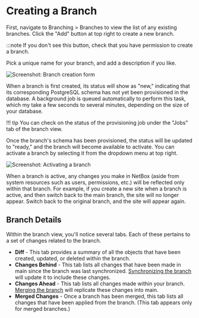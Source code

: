 # Creating a Branch

First, navigate to Branching > Branches to view the list of any existing branches. Click the "Add" button at top right to create a new branch.

:::note
    If you don't see this button, check that you have permission to create a branch.

Pick a unique name for your branch, and add a description if you like.

![Screenshot: Branch creation form](../media/screenshots/branch-creation-form.png)

When a branch is first created, its status will show as "new," indicating that its corresponding PostgreSQL schema has not yet been provisioned in the database. A background job is queued automatically to perform this task, which my take a few seconds to several minutes, depending on the size of your database.

!!! tip
    You can check on the status of the provisioning job under the "Jobs" tab of the branch view.

Once the branch's schema has been provisioned, the status will be updated to "ready," and the branch will become available to activate. You can activate a branch by selecting it from the dropdown menu at top right.

![Screenshot: Activating a branch](../media/screenshots/activating-a-branch.png)

When a branch is active, any changes you make in NetBox (aside from system resources such as users, permissions, etc.) will be reflected only within that branch. For example, if you create a new site when a branch is active, and then switch back to the main branch, the site will no longer appear. Switch back to the original branch, and the site will appear again.

## Branch Details

Within the branch view, you'll notice several tabs. Each of these pertains to a set of changes related to the branch.

* **Diff** - This tab provides a summary of all the objects that have been created, updated, or deleted within the branch.
* **Changes Behind** - This tab lists all changes that have been made in main since the branch was last synchronized. [Synchronizing the branch](./syncing-merging.md#syncing-a-branch) will update it to include these changes.
* **Changes Ahead** - This tab lists all changes made within your branch. [Merging the branch](./syncing-merging.md#merging-a-branch) will replicate these changes into main.
* **Merged Changes** - Once a branch has been merged, this tab lists all changes that have been applied from the branch. (This tab appears only for merged branches.)
